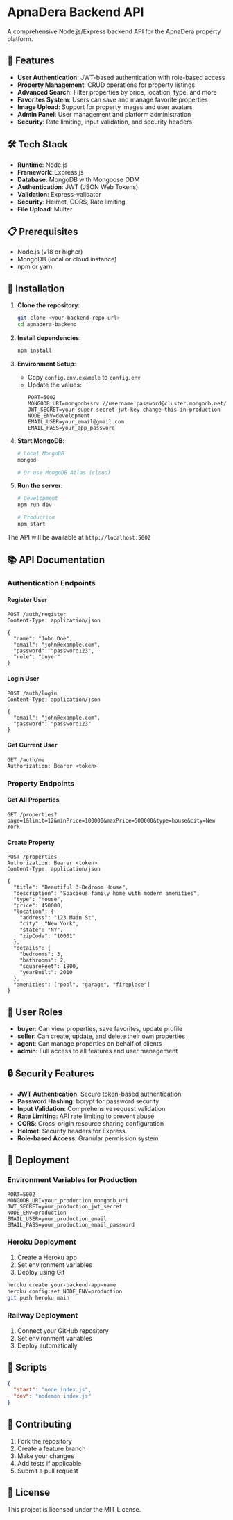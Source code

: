 # ApnaDera Backend API

A comprehensive Node.js/Express backend API for the ApnaDera property platform.

## 🚀 Features

- **User Authentication**: JWT-based authentication with role-based access
- **Property Management**: CRUD operations for property listings
- **Advanced Search**: Filter properties by price, location, type, and more
- **Favorites System**: Users can save and manage favorite properties
- **Image Upload**: Support for property images and user avatars
- **Admin Panel**: User management and platform administration
- **Security**: Rate limiting, input validation, and security headers

## 🛠️ Tech Stack

- **Runtime**: Node.js
- **Framework**: Express.js
- **Database**: MongoDB with Mongoose ODM
- **Authentication**: JWT (JSON Web Tokens)
- **Validation**: Express-validator
- **Security**: Helmet, CORS, Rate limiting
- **File Upload**: Multer

## 📋 Prerequisites

- Node.js (v18 or higher)
- MongoDB (local or cloud instance)
- npm or yarn

## 🔧 Installation

1. **Clone the repository**:

   ```bash
   git clone <your-backend-repo-url>
   cd apnadera-backend
   ```

2. **Install dependencies**:

   ```bash
   npm install
   ```

3. **Environment Setup**:

   - Copy `config.env.example` to `config.env`
   - Update the values:
     ```env
     PORT=5002
     MONGODB_URI=mongodb+srv://username:password@cluster.mongodb.net/database
     JWT_SECRET=your-super-secret-jwt-key-change-this-in-production
     NODE_ENV=development
     EMAIL_USER=your_email@gmail.com
     EMAIL_PASS=your_app_password
     ```

4. **Start MongoDB**:

   ```bash
   # Local MongoDB
   mongod

   # Or use MongoDB Atlas (cloud)
   ```

5. **Run the server**:

   ```bash
   # Development
   npm run dev

   # Production
   npm start
   ```

The API will be available at `http://localhost:5002`

## 📚 API Documentation

### Authentication Endpoints

#### Register User

```http
POST /auth/register
Content-Type: application/json

{
  "name": "John Doe",
  "email": "john@example.com",
  "password": "password123",
  "role": "buyer"
}
```

#### Login User

```http
POST /auth/login
Content-Type: application/json

{
  "email": "john@example.com",
  "password": "password123"
}
```

#### Get Current User

```http
GET /auth/me
Authorization: Bearer <token>
```

### Property Endpoints

#### Get All Properties

```http
GET /properties?page=1&limit=12&minPrice=100000&maxPrice=500000&type=house&city=New York
```

#### Create Property

```http
POST /properties
Authorization: Bearer <token>
Content-Type: application/json

{
  "title": "Beautiful 3-Bedroom House",
  "description": "Spacious family home with modern amenities",
  "type": "house",
  "price": 450000,
  "location": {
    "address": "123 Main St",
    "city": "New York",
    "state": "NY",
    "zipCode": "10001"
  },
  "details": {
    "bedrooms": 3,
    "bathrooms": 2,
    "squareFeet": 1800,
    "yearBuilt": 2010
  },
  "amenities": ["pool", "garage", "fireplace"]
}
```

## 🔐 User Roles

- **buyer**: Can view properties, save favorites, update profile
- **seller**: Can create, update, and delete their own properties
- **agent**: Can manage properties on behalf of clients
- **admin**: Full access to all features and user management

## 🔒 Security Features

- **JWT Authentication**: Secure token-based authentication
- **Password Hashing**: bcrypt for password security
- **Input Validation**: Comprehensive request validation
- **Rate Limiting**: API rate limiting to prevent abuse
- **CORS**: Cross-origin resource sharing configuration
- **Helmet**: Security headers for Express
- **Role-based Access**: Granular permission system

## 🚀 Deployment

### Environment Variables for Production

```env
PORT=5002
MONGODB_URI=your_production_mongodb_uri
JWT_SECRET=your_production_jwt_secret
NODE_ENV=production
EMAIL_USER=your_production_email
EMAIL_PASS=your_production_email_password
```

### Heroku Deployment

1. Create a Heroku app
2. Set environment variables
3. Deploy using Git

```bash
heroku create your-backend-app-name
heroku config:set NODE_ENV=production
git push heroku main
```

### Railway Deployment

1. Connect your GitHub repository
2. Set environment variables
3. Deploy automatically

## 📝 Scripts

```json
{
  "start": "node index.js",
  "dev": "nodemon index.js"
}
```

## 🤝 Contributing

1. Fork the repository
2. Create a feature branch
3. Make your changes
4. Add tests if applicable
5. Submit a pull request

## 📄 License

This project is licensed under the MIT License.
